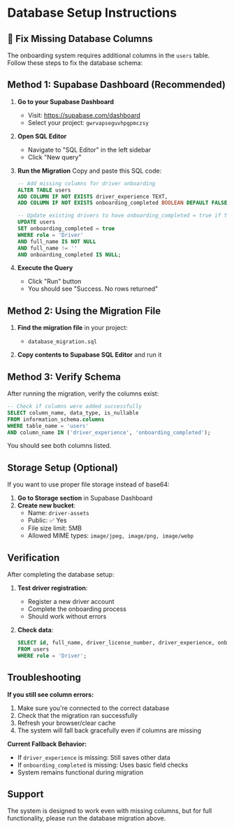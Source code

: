# Database Setup Instructions

## 🔧 Fix Missing Database Columns

The onboarding system requires additional columns in the `users` table. Follow these steps to fix the database schema:

## Method 1: Supabase Dashboard (Recommended)

1. **Go to your Supabase Dashboard**
   - Visit: https://supabase.com/dashboard
   - Select your project: `gwrvapseguvhpgpmczsy`

2. **Open SQL Editor**
   - Navigate to "SQL Editor" in the left sidebar
   - Click "New query"

3. **Run the Migration**
   Copy and paste this SQL code:

   ```sql
   -- Add missing columns for driver onboarding
   ALTER TABLE users 
   ADD COLUMN IF NOT EXISTS driver_experience TEXT,
   ADD COLUMN IF NOT EXISTS onboarding_completed BOOLEAN DEFAULT FALSE;

   -- Update existing drivers to have onboarding_completed = true if they have basic info
   UPDATE users 
   SET onboarding_completed = true 
   WHERE role = 'Driver' 
   AND full_name IS NOT NULL 
   AND full_name != '' 
   AND onboarding_completed IS NULL;
   ```

4. **Execute the Query**
   - Click "Run" button
   - You should see "Success. No rows returned"

## Method 2: Using the Migration File

1. **Find the migration file** in your project:
   - `database_migration.sql`

2. **Copy contents to Supabase SQL Editor** and run it

## Method 3: Verify Schema

After running the migration, verify the columns exist:

```sql
-- Check if columns were added successfully
SELECT column_name, data_type, is_nullable 
FROM information_schema.columns 
WHERE table_name = 'users' 
AND column_name IN ('driver_experience', 'onboarding_completed');
```

You should see both columns listed.

## Storage Setup (Optional)

If you want to use proper file storage instead of base64:

1. **Go to Storage section** in Supabase Dashboard
2. **Create new bucket**:
   - Name: `driver-assets`
   - Public: ✅ Yes
   - File size limit: 5MB
   - Allowed MIME types: `image/jpeg, image/png, image/webp`

## Verification

After completing the database setup:

1. **Test driver registration**:
   - Register a new driver account
   - Complete the onboarding process
   - Should work without errors

2. **Check data**:
   ```sql
   SELECT id, full_name, driver_license_number, driver_experience, onboarding_completed 
   FROM users 
   WHERE role = 'Driver';
   ```

## Troubleshooting

**If you still see column errors:**
1. Make sure you're connected to the correct database
2. Check that the migration ran successfully
3. Refresh your browser/clear cache
4. The system will fall back gracefully even if columns are missing

**Current Fallback Behavior:**
- If `driver_experience` is missing: Still saves other data
- If `onboarding_completed` is missing: Uses basic field checks
- System remains functional during migration

## Support

The system is designed to work even with missing columns, but for full functionality, please run the database migration above.
